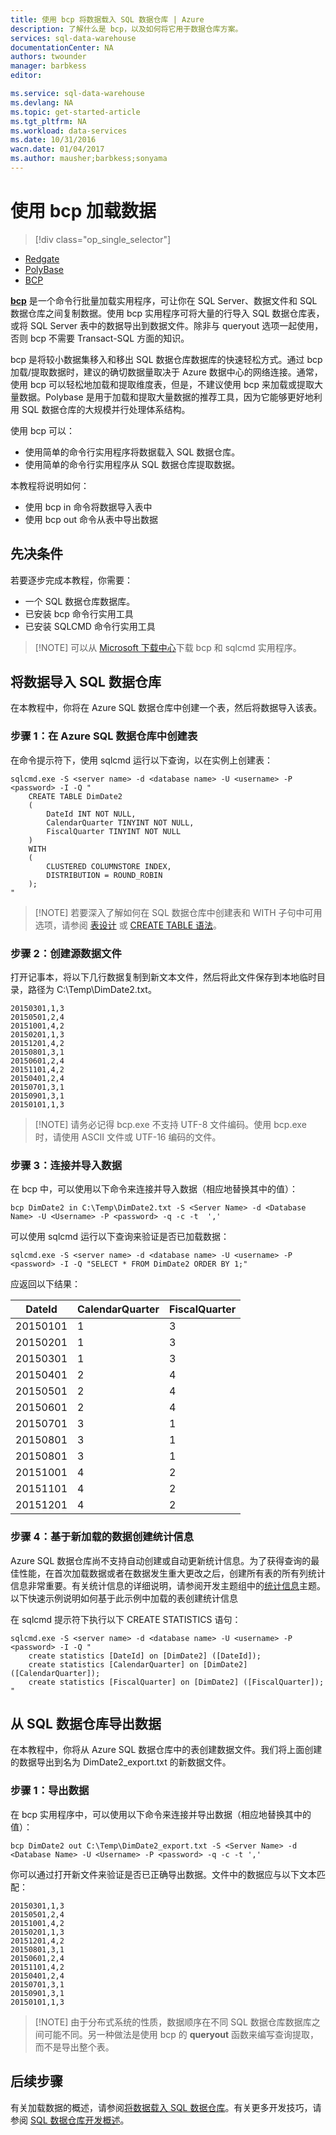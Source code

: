 ```yaml
---
title: 使用 bcp 将数据载入 SQL 数据仓库 | Azure
description: 了解什么是 bcp，以及如何将它用于数据仓库方案。
services: sql-data-warehouse
documentationCenter: NA
authors: twounder
manager: barbkess
editor: 

ms.service: sql-data-warehouse
ms.devlang: NA
ms.topic: get-started-article
ms.tgt_pltfrm: NA
ms.workload: data-services
ms.date: 10/31/2016
wacn.date: 01/04/2017
ms.author: mausher;barbkess;sonyama
---
```


# 使用 bcp 加载数据

> [!div class="op_single_selector"]
- [Redgate](./sql-data-warehouse-load-with-redgate.md)
- [PolyBase](./sql-data-warehouse-get-started-load-with-polybase.md)
- [BCP](./sql-data-warehouse-load-with-bcp.md)

**[bcp][]** 是一个命令行批量加载实用程序，可让你在 SQL Server、数据文件和 SQL 数据仓库之间复制数据。使用 bcp 实用程序可将大量的行导入 SQL 数据仓库表，或将 SQL Server 表中的数据导出到数据文件。除非与 queryout 选项一起使用，否则 bcp 不需要 Transact-SQL 方面的知识。

bcp 是将较小数据集移入和移出 SQL 数据仓库数据库的快速轻松方式。通过 bcp 加载/提取数据时，建议的确切数据量取决于 Azure 数据中心的网络连接。通常，使用 bcp 可以轻松地加载和提取维度表，但是，不建议使用 bcp 来加载或提取大量数据。Polybase 是用于加载和提取大量数据的推荐工具，因为它能够更好地利用 SQL 数据仓库的大规模并行处理体系结构。

使用 bcp 可以：

- 使用简单的命令行实用程序将数据载入 SQL 数据仓库。
- 使用简单的命令行实用程序从 SQL 数据仓库提取数据。

本教程将说明如何：

- 使用 bcp in 命令将数据导入表中
- 使用 bcp out 命令从表中导出数据

## 先决条件

若要逐步完成本教程，你需要：

- 一个 SQL 数据仓库数据库。
- 已安装 bcp 命令行实用工具
- 已安装 SQLCMD 命令行实用工具

>[!NOTE] 可以从 [Microsoft 下载中心][]下载 bcp 和 sqlcmd 实用程序。

## 将数据导入 SQL 数据仓库

在本教程中，你将在 Azure SQL 数据仓库中创建一个表，然后将数据导入该表。

### 步骤 1：在 Azure SQL 数据仓库中创建表

在命令提示符下，使用 sqlcmd 运行以下查询，以在实例上创建表：

    sqlcmd.exe -S <server name> -d <database name> -U <username> -P <password> -I -Q "
        CREATE TABLE DimDate2
        (
            DateId INT NOT NULL,
            CalendarQuarter TINYINT NOT NULL,
            FiscalQuarter TINYINT NOT NULL
        )
        WITH
        (
            CLUSTERED COLUMNSTORE INDEX,
            DISTRIBUTION = ROUND_ROBIN
        );
    "

>[!NOTE] 若要深入了解如何在 SQL 数据仓库中创建表和 WITH 子句中可用选项，请参阅 [表设计][Table Design] 或 [CREATE TABLE 语法][CREATE TABLE syntax]。

### 步骤 2：创建源数据文件

打开记事本，将以下几行数据复制到新文本文件，然后将此文件保存到本地临时目录，路径为 C:\\Temp\\DimDate2.txt。

    20150301,1,3
    20150501,2,4
    20151001,4,2
    20150201,1,3
    20151201,4,2
    20150801,3,1
    20150601,2,4
    20151101,4,2
    20150401,2,4
    20150701,3,1
    20150901,3,1
    20150101,1,3

> [!NOTE] 请务必记得 bcp.exe 不支持 UTF-8 文件编码。使用 bcp.exe 时，请使用 ASCII 文件或 UTF-16 编码的文件。

### 步骤 3：连接并导入数据
在 bcp 中，可以使用以下命令来连接并导入数据（相应地替换其中的值）：

    bcp DimDate2 in C:\Temp\DimDate2.txt -S <Server Name> -d <Database Name> -U <Username> -P <password> -q -c -t  ','

可以使用 sqlcmd 运行以下查询来验证是否已加载数据：

    sqlcmd.exe -S <server name> -d <database name> -U <username> -P <password> -I -Q "SELECT * FROM DimDate2 ORDER BY 1;"

应返回以下结果：

DateId |CalendarQuarter |FiscalQuarter
----------- |--------------- |-------------
20150101 |1 |3
20150201 |1 |3
20150301 |1 |3
20150401 |2 |4
20150501 |2 |4
20150601 |2 |4
20150701 |3 |1
20150801 |3 |1
20150801 |3 |1
20151001 |4 |2
20151101 |4 |2
20151201 |4 |2

### 步骤 4：基于新加载的数据创建统计信息
Azure SQL 数据仓库尚不支持自动创建或自动更新统计信息。为了获得查询的最佳性能，在首次加载数据或者在数据发生重大更改之后，创建所有表的所有列统计信息非常重要。有关统计信息的详细说明，请参阅开发主题组中的[统计信息][Statistics]主题。以下快速示例说明如何基于此示例中加载的表创建统计信息

在 sqlcmd 提示符下执行以下 CREATE STATISTICS 语句：

    sqlcmd.exe -S <server name> -d <database name> -U <username> -P <password> -I -Q "
        create statistics [DateId] on [DimDate2] ([DateId]);
        create statistics [CalendarQuarter] on [DimDate2] ([CalendarQuarter]);
        create statistics [FiscalQuarter] on [DimDate2] ([FiscalQuarter]);
    "

## 从 SQL 数据仓库导出数据
在本教程中，你将从 Azure SQL 数据仓库中的表创建数据文件。我们将上面创建的数据导出到名为 DimDate2\_export.txt 的新数据文件。

### 步骤 1：导出数据
在 bcp 实用程序中，可以使用以下命令来连接并导出数据（相应地替换其中的值）：

    bcp DimDate2 out C:\Temp\DimDate2_export.txt -S <Server Name> -d <Database Name> -U <Username> -P <password> -q -c -t ','

你可以通过打开新文件来验证是否已正确导出数据。文件中的数据应与以下文本匹配：

    20150301,1,3
    20150501,2,4
    20151001,4,2
    20150201,1,3
    20151201,4,2
    20150801,3,1
    20150601,2,4
    20151101,4,2
    20150401,2,4
    20150701,3,1
    20150901,3,1
    20150101,1,3

>[!NOTE] 由于分布式系统的性质，数据顺序在不同 SQL 数据仓库数据库之间可能不同。另一种做法是使用 bcp 的 **queryout** 函数来编写查询提取，而不是导出整个表。

## 后续步骤
有关加载数据的概述，请参阅[将数据载入 SQL 数据仓库][]。有关更多开发技巧，请参阅 [SQL 数据仓库开发概述][]。

<!--Image references-->

<!--Article references-->

[将数据载入 SQL 数据仓库]: ./sql-data-warehouse-overview-load.md
[SQL 数据仓库开发概述]: ./sql-data-warehouse-overview-develop.md
[Table Design]: ./sql-data-warehouse-tables-overview.md
[Statistics]: ./sql-data-warehouse-tables-statistics.md

<!--MSDN references-->
[bcp]: https://msdn.microsoft.com/zh-cn/library/ms162802.aspx
[CREATE TABLE syntax]: https://msdn.microsoft.com/zh-cn/library/mt203953.aspx

<!--Other Web references-->

[Microsoft 下载中心]: https://www.microsoft.com/download/details.aspx?id=36433

<!---HONumber=Mooncake_Quality_Review_0104_2017-->